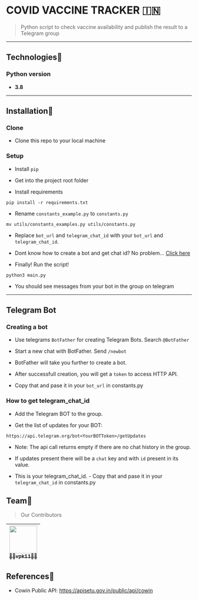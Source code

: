 # COVID VACCINE TRACKER 🇮🇳
> Python script to check vaccine availability and publish the result to a Telegram group

---

## Technologies🚀

### Python version
- **3.8**

---

## Installation🚀

### Clone
-  Clone this repo to your local machine

### Setup
- Install `pip`

- Get into the project root folder

- Install requirements
```shell
pip install -r requirements.txt
```

- Rename `constants_example.py` to `constants.py`
```shell
mv utils/constants_examples.py utils/constants.py
```

- Replace `bot_url` and `telegram_chat_id` with your `bot_url` and `telegram_chat_id`. 

- Dont know how to create a bot and get chat id? No problem... [Click here](#telegram_bot)


- Finally! Run the script!
```shell
python3 main.py
```

- You should see messages from your bot in the group on telegram

---

## Telegram Bot

### Creating a bot
- Use telegrams `BotFather` for creating Telegram Bots. Search `@BotFather`

- Start a new chat with BotFather. Send `/newbot`

- BotFather will take you further to create a bot.

- After successfull creation, you will get a `token` to access HTTP API.

- Copy that and pase it in your `bot_url` in constants.py

### How to get telegram_chat_id
- Add the Telegram BOT to the group.

- Get the list of updates for your BOT:
```shell
https://api.telegram.org/bot<YourBOTToken>/getUpdates
```

- Note: The api call returns empty if there are no chat history in the group.

- If updates present there will be a `chat` key and with `id` present in its value.

- This is your telegram_chat_id. - Copy that and pase it in your `telegram_chat_id` in constants.py


## Team🚀
> Our Contributors

<!-- prettier-ignore -->
| [<img src="https://avatars0.githubusercontent.com/u/16625110?s=200&u=5c59d8d73ba6850e98333d0149dc84a6fc196b14&v=3" width="75px;"/><br /><sub><b>👨‍💻vpk11👨‍💻</b></sub>](https://wwww.github.com/vpk11)<br /> |
| :---: |

## References🚀
 - Cowin Public API: https://apisetu.gov.in/public/api/cowin

